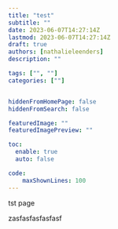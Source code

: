 ```yaml
---
title: "test"
subtitle: ""
date: 2023-06-07T14:27:14Z
lastmod: 2023-06-07T14:27:14Z
draft: true
authors: [nathalieleenders]
description: ""

tags: ["", ""]
categories: [""]


hiddenFromHomePage: false
hiddenFromSearch: false

featuredImage: ""
featuredImagePreview: ""

toc:
  enable: true
  auto: false

code:
    maxShownLines: 100
---
```


tst page


zasfasfasfasfasf